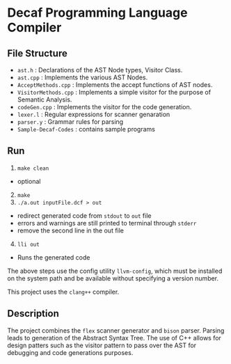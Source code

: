 # Decaf Programming Language Compiler

## File Structure
- `ast.h` : Declarations of the AST Node types, Visitor Class.  
- `ast.cpp` : Implements the various AST Nodes. 
- `AcceptMethods.cpp` : Implements the accept functions of AST nodes.  
- `VisitorMethods.cpp` : Implements a simple visitor for the purpose of Semantic Analysis. 
- `codeGen.cpp` : Implements the visitor for the code generation.
- `lexer.l` : Regular expressions for scanner genaration
- `parser.y` : Grammar rules for parsing
- `Sample-Decaf-Codes` : contains sample programs

## Run
1. `make clean`
 - optional
2. `make`
3. `./a.out inputFile.dcf > out`
 - redirect generated code from `stdout` to `out` file
 - errors and warnings are still printed to terminal through `stderr`
 - remove the second line in the out file
4. `lli out`
 - Runs the generated code

The above steps use the config utility `llvm-config`, which must be installed
on the system path and be available without specifying a version number.

This project uses the `clang++` compiler.

## Description
The project combines the `flex` scanner generator and `bison` parser. Parsing leads to generation of the Abstract Syntax Tree. 
The use of C++ allows for design patters such as the visitor pattern to pass
over the AST for debugging and code generations purposes.
